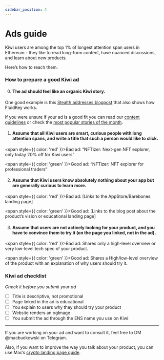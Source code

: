 ```yaml
---
sidebar_position: 4
---
```


# Ads guide

Kiwi users are among the top 1% of longest attention span users in Ethereum - they like to read long-form content, have nuanced discussions, and learn about new products.

Here’s how to reach them.

### How to prepare a good Kiwi ad

0. #### The ad should feel like an organic Kiwi story.

One good example is this <u>[Stealth addresses blogpost](https://news.kiwistand.com/stories?index=0x6752ea5222682b825ff704376caea24f51d1b1081a094b074518c154b04ee32217621237&t=1733839846710)</u> that also shows how FluidKey works.

If you were unsure if your ad is a good fit you can read our <u>[content guidelines](https://news.kiwistand.com/guidelines)</u> or check the <u>[most popular stories of the month](https://news.kiwistand.com/best?period=month)</u>.

1. #### Assume that all Kiwi users are smart, curious people with long attention spans, and write a title that such a person would like to click.

<span style={{ color: 'red' }}>Bad ad:</span>
“NFTizer: Next-gen NFT explorer, only today 20% off for Kiwi users”

<span style={{ color: 'green' }}>Good ad:</span>
“NFTizer: NFT explorer for professional traders”

2. #### Assume that Kiwi users know absolutely nothing about your app but are generally curious to learn more.

<span style={{ color: 'red' }}>Bad ad:</span>
[Links to the AppStore/Barebones landing page]

<span style={{ color: 'green' }}>Good ad:</span>
[Links to the blog post about the product’s vision or educational landing page]

3. #### Assume that users are not actively looking for your product, and you have to convince them to try it (on the page you linked, not in the ad).

<span style={{ color: 'red' }}>Bad ad:</span>
Shares only a high-level overview or very low-level tech spec of your product.

<span style={{ color: 'green' }}>Good ad:</span>
Shares a High/low-level overview of the product with an explanation of why users should try it.

### Kiwi ad checklist

_Check it before you submit your ad_

- [ ] Title is descriptive, not promotional
- [ ] Page linked in the ad is educational
- [ ] You explain to users why they should try your product
- [ ] Website renders an ogImage
- [ ] You submit the ad through the ENS name you use on Kiwi

---

If you are working on your ad and want to consult it, feel free to DM @macbudkowski on Telegram.

Also, if you want to improve the way you talk about your product, you can use Mac’s <u>[crypto landing page guide](https://macbudkowski.com/how-to-explain-web3-products/)</u>.
